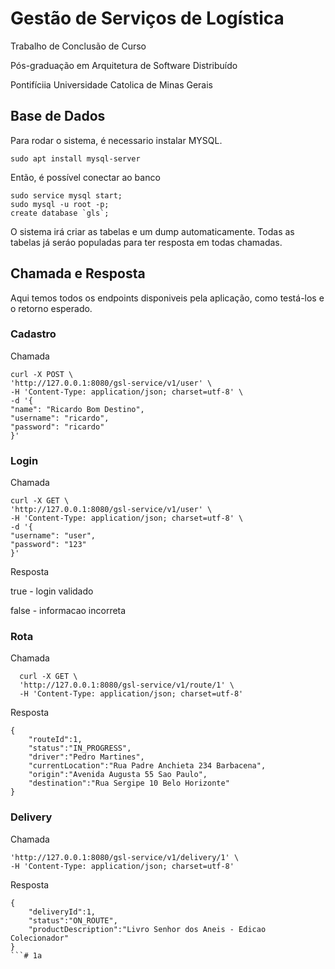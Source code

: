 # Gestão de Serviços de Logística

Trabalho de Conclusão de Curso

Pós-graduação em Arquitetura de Software Distribuído

Pontifíciia Universidade Catolica de Minas Gerais

## Base de Dados

Para rodar o sistema, é necessario instalar MYSQL.

```sudo apt install mysql-server```

Então, é possível conectar ao banco

```
sudo service mysql start;
sudo mysql -u root -p;
create database `gls`;
```

O sistema irá criar as tabelas e um dump automaticamente. Todas as tabelas já seráo populadas para ter resposta em todas chamadas.

## Chamada e Resposta

Aqui temos todos os endpoints disponiveis pela aplicação, como testá-los e o retorno esperado.

### Cadastro

Chamada

```
curl -X POST \
'http://127.0.0.1:8080/gsl-service/v1/user' \
-H 'Content-Type: application/json; charset=utf-8' \
-d '{
"name": "Ricardo Bom Destino",
"username": "ricardo",
"password": "ricardo"
}'
```

### Login

Chamada

```
curl -X GET \
'http://127.0.0.1:8080/gsl-service/v1/user' \
-H 'Content-Type: application/json; charset=utf-8' \
-d '{
"username": "user",
"password": "123"
}'
```

Resposta

true - login validado

false - informacao incorreta

### Rota

Chamada

```
  curl -X GET \
  'http://127.0.0.1:8080/gsl-service/v1/route/1' \
  -H 'Content-Type: application/json; charset=utf-8'
```

Resposta

``` 
{
    "routeId":1,
    "status":"IN_PROGRESS",
    "driver":"Pedro Martines",
    "currentLocation":"Rua Padre Anchieta 234 Barbacena",
    "origin":"Avenida Augusta 55 Sao Paulo",
    "destination":"Rua Sergipe 10 Belo Horizonte"
}
```

### Delivery

Chamada

```
'http://127.0.0.1:8080/gsl-service/v1/delivery/1' \
-H 'Content-Type: application/json; charset=utf-8'
```

Resposta

```
{
    "deliveryId":1,
    "status":"ON_ROUTE",
    "productDescription":"Livro Senhor dos Aneis - Edicao Colecionador"
} 
```# 1a
